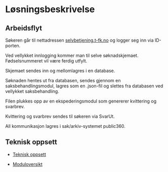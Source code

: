 # Løsningsbeskrivelse

## Arbeidsflyt

Søkeren går til nettadressen [selvbetjening.t-fk.no](https://selvbetjening.t-fk.no) og logger seg inn via ID-porten.

Ved vellykket innlogging kommer man til selve søknadskjemaet. Fødselsnummeret vil være ferdig utfylt.

Skjemaet sendes inn og mellomlagres i en database.

Søknaden hentes ut fra databasen, sendes gjennom en saksbehandlingsmodul, lagres som en .json-fil og slettes fra databasen ved vellykket saksbehandling.

Filen plukkes opp av en ekspederingsmodul som genererer kvittering og svarbrev.

Kvittering og svarbrev sendes til søkeren via SvarUt.

All kommunikasjon lagres i sak/arkiv-systemet public360.

## Teknisk oppsett

- [Teknisk oppsett](oppsett.md)

- [Moduloversikt](moduler.md)
